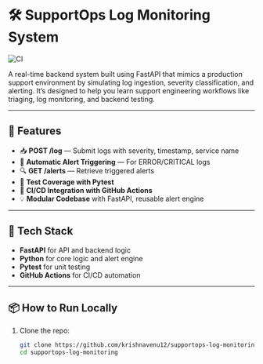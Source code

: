 # 🛠️ SupportOps Log Monitoring System

![CI](https://github.com/krishnavenu12/supportops-log-monitoring/actions/workflows/test.yml/badge.svg)

A real-time backend system built using FastAPI that mimics a production support environment by simulating log ingestion, severity classification, and alerting. It’s designed to help you learn support engineering workflows like triaging, log monitoring, and backend testing.

---

## 🚀 Features

- 📥 **POST /log** — Submit logs with severity, timestamp, service name
- 🚨 **Automatic Alert Triggering** — For ERROR/CRITICAL logs
- 🔍 **GET /alerts** — Retrieve triggered alerts
- 🧪 **Test Coverage with Pytest**
- 🔄 **CI/CD Integration with GitHub Actions**
- 💡 **Modular Codebase** with FastAPI, reusable alert engine

---

## 🧰 Tech Stack

- **FastAPI** for API and backend logic
- **Python** for core logic and alert engine
- **Pytest** for unit testing
- **GitHub Actions** for CI/CD automation

---

## 📦 How to Run Locally

1. Clone the repo:
   ```bash
   git clone https://github.com/krishnavenu12/supportops-log-monitoring.git
   cd supportops-log-monitoring
